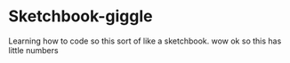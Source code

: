 # Sketchbook-giggle
Learning how to code so this sort of like a sketchbook. 
wow ok so this has little numbers
